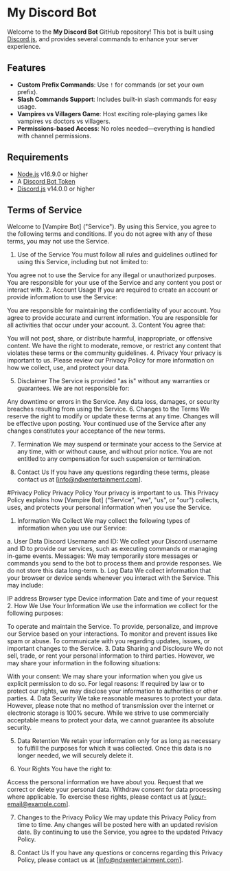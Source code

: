 # My Discord Bot

Welcome to the **My Discord Bot** GitHub repository! This bot is built using [Discord.js](https://discord.js.org/), and provides several commands to enhance your server experience.

## Features

- **Custom Prefix Commands**: Use `!` for commands (or set your own prefix).
- **Slash Commands Support**: Includes built-in slash commands for easy usage.
- **Vampires vs Villagers Game**: Host exciting role-playing games like vampires vs doctors vs villagers.
- **Permissions-based Access**: No roles needed—everything is handled with channel permissions.
  
## Requirements

- [Node.js](https://nodejs.org/en/) v16.9.0 or higher
- A [Discord Bot Token](https://discord.com/developers/applications)
- [Discord.js](https://discord.js.org/) v14.0.0 or higher

## Terms of Service
Welcome to [Vampire Bot] ("Service"). By using this Service, you agree to the following terms and conditions. If you do not agree with any of these terms, you may not use the Service.

1. Use of the Service
You must follow all rules and guidelines outlined for using this Service, including but not limited to:

You agree not to use the Service for any illegal or unauthorized purposes.
You are responsible for your use of the Service and any content you post or interact with.
2. Account Usage
If you are required to create an account or provide information to use the Service:

You are responsible for maintaining the confidentiality of your account.
You agree to provide accurate and current information.
You are responsible for all activities that occur under your account.
3. Content
You agree that:

You will not post, share, or distribute harmful, inappropriate, or offensive content.
We have the right to moderate, remove, or restrict any content that violates these terms or the community guidelines.
4. Privacy
Your privacy is important to us. Please review our Privacy Policy for more information on how we collect, use, and protect your data.

5. Disclaimer
The Service is provided "as is" without any warranties or guarantees. We are not responsible for:

Any downtime or errors in the Service.
Any data loss, damages, or security breaches resulting from using the Service.
6. Changes to the Terms
We reserve the right to modify or update these terms at any time. Changes will be effective upon posting. Your continued use of the Service after any changes constitutes your acceptance of the new terms.

7. Termination
We may suspend or terminate your access to the Service at any time, with or without cause, and without prior notice. You are not entitled to any compensation for such suspension or termination.

8. Contact Us
If you have any questions regarding these terms, please contact us at [info@ndxentertainment.com].


#Privacy Policy
Privacy Policy
Your privacy is important to us. This Privacy Policy explains how [Vampire Bot] ("Service", "we", "us", or "our") collects, uses, and protects your personal information when you use the Service.

1. Information We Collect
We may collect the following types of information when you use our Service:

a. User Data
Discord Username and ID: We collect your Discord username and ID to provide our services, such as executing commands or managing in-game events.
Messages: We may temporarily store messages or commands you send to the bot to process them and provide responses. We do not store this data long-term.
b. Log Data
We collect information that your browser or device sends whenever you interact with the Service. This may include:

IP address
Browser type
Device information
Date and time of your request
2. How We Use Your Information
We use the information we collect for the following purposes:

To operate and maintain the Service.
To provide, personalize, and improve our Service based on your interactions.
To monitor and prevent issues like spam or abuse.
To communicate with you regarding updates, issues, or important changes to the Service.
3. Data Sharing and Disclosure
We do not sell, trade, or rent your personal information to third parties. However, we may share your information in the following situations:

With your consent: We may share your information when you give us explicit permission to do so.
For legal reasons: If required by law or to protect our rights, we may disclose your information to authorities or other parties.
4. Data Security
We take reasonable measures to protect your data. However, please note that no method of transmission over the internet or electronic storage is 100% secure. While we strive to use commercially acceptable means to protect your data, we cannot guarantee its absolute security.

5. Data Retention
We retain your information only for as long as necessary to fulfill the purposes for which it was collected. Once this data is no longer needed, we will securely delete it.

6. Your Rights
You have the right to:

Access the personal information we have about you.
Request that we correct or delete your personal data.
Withdraw consent for data processing where applicable.
To exercise these rights, please contact us at [your-email@example.com].

7. Changes to the Privacy Policy
We may update this Privacy Policy from time to time. Any changes will be posted here with an updated revision date. By continuing to use the Service, you agree to the updated Privacy Policy.

8. Contact Us
If you have any questions or concerns regarding this Privacy Policy, please contact us at [info@ndxentertainment.com].


